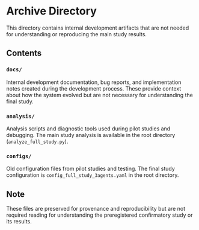 # Archive Directory

This directory contains internal development artifacts that are not needed for understanding or reproducing the main study results.

## Contents

### `docs/`
Internal development documentation, bug reports, and implementation notes created during the development process. These provide context about how the system evolved but are not necessary for understanding the final study.

### `analysis/`
Analysis scripts and diagnostic tools used during pilot studies and debugging. The main study analysis is available in the root directory (`analyze_full_study.py`).

### `configs/`
Old configuration files from pilot studies and testing. The final study configuration is `config_full_study_3agents.yaml` in the root directory.

## Note

These files are preserved for provenance and reproducibility but are not required reading for understanding the preregistered confirmatory study or its results.

